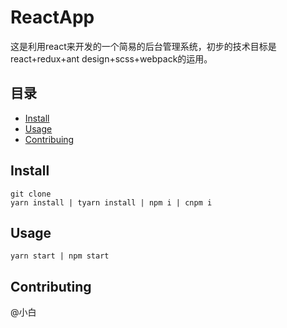 #  ReactApp

这是利用react来开发的一个简易的后台管理系统，初步的技术目标是react+redux+ant design+scss+webpack的运用。

## 目录

- [Install](#install)
- [Usage](#usage)
- [Contribuing](#contributing)

## Install

```
git clone
yarn install | tyarn install | npm i | cnpm i
```



## Usage

```
yarn start | npm start
```



## Contributing

@小白


